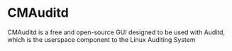 # CMAuditd
CMAuditd is a free and open-source GUI designed to be used with Auditd, which is the userspace component to the Linux Auditing System
